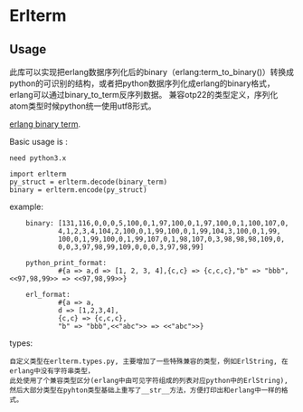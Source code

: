# Erlterm #

## Usage ##

此库可以实现把erlang数据序列化后的binary（erlang:term_to_binary()）转换成python的可识别的结构，或者把python数据序列化成erlang的binary格式，erlang可以通过binary_to_term反序列数据。
兼容otp22的类型定义，序列化atom类型时候python统一使用utf8形式。

[erlang binary term](http://erlang.org/doc/apps/erts/erl_ext_dist.html).

Basic usage is :

    need python3.x 
    
    import erlterm
    py_struct = erlterm.decode(binary_term)
    binary = erlterm.encode(py_struct)


example:
```
    binary: [131,116,0,0,0,5,100,0,1,97,100,0,1,97,100,0,1,100,107,0,
            4,1,2,3,4,104,2,100,0,1,99,100,0,1,99,104,3,100,0,1,99,
            100,0,1,99,100,0,1,99,107,0,1,98,107,0,3,98,98,98,109,0,
            0,0,3,97,98,99,109,0,0,0,3,97,98,99]
    
    python_print_format:
            #{a => a,d => [1, 2, 3, 4],{c,c} => {c,c,c},"b" => "bbb",<<97,98,99>> => <<97,98,99>>}
    
    erl_format:
            #{a => a,
            d => [1,2,3,4],
            {c,c} => {c,c,c},
            "b" => "bbb",<<"abc">> => <<"abc">>}
```

types:

    自定义类型在erlterm.types.py, 主要增加了一些特殊兼容的类型，例如ErlString, 在erlang中没有字符串类型，
    此处使用了个兼容类型区分(erlang中由可见字符组成的列表对应python中的ErlString),
    然后大部分类型在pyhton类型基础上重写了__str__方法，方便打印出和erlang中一样的格式。

